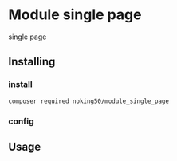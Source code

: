 # Module single page

single page

## Installing

### install
```
composer required noking50/module_single_page
```

### config

## Usage



